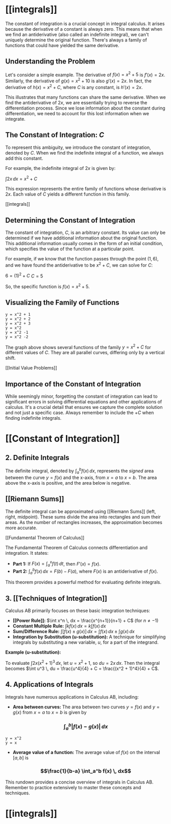 # [[integrals]]

The constant of integration is a crucial concept in integral calculus.  It arises because the derivative of a constant is always zero.  This means that when we find an antiderivative (also called an indefinite integral), we can't uniquely determine the original function.  There's always a family of functions that could have yielded the same derivative.

## Understanding the Problem

Let's consider a simple example.  The derivative of $f(x) = x^2 + 5$ is $f'(x) = 2x$.  Similarly, the derivative of $g(x) = x^2 + 10$ is also $g'(x) = 2x$.  In fact, the derivative of $h(x) = x^2 + C$, where $C$ is any constant, is $h'(x) = 2x$.

This illustrates that many functions can share the same derivative.  When we find the antiderivative of $2x$, we are essentially trying to reverse the differentiation process.  Since we lose information about the constant during differentiation, we need to account for this lost information when we integrate.

## The Constant of Integration: $C$

To represent this ambiguity, we introduce the constant of integration, denoted by $C$.  When we find the indefinite integral of a function, we always add this constant.

For example, the indefinite integral of $2x$ is given by:

$\int 2x \, dx = x^2 + C$

This expression represents the entire family of functions whose derivative is $2x$.  Each value of $C$ yields a different function in this family.

[[integrals]]

## Determining the Constant of Integration

The constant of integration, $C$, is an arbitrary constant.  Its value can only be determined if we have additional information about the original function. This additional information usually comes in the form of an initial condition, which specifies the value of the function at a particular point.

For example, if we know that the function passes through the point $(1, 6)$, and we have found the antiderivative to be $x^2 + C$, we can solve for $C$:

$6 = (1)^2 + C$
$C = 5$

So, the specific function is $f(x) = x^2 + 5$.


## Visualizing the Family of Functions

```desmos-graph
y = x^2 + 1
y = x^2 + 2
y = x^2 + 3
y = x^2
y = x^2 -1
y = x^2 -2
```

The graph above shows several functions of the family $y = x^2 + C$ for different values of $C$.  They are all parallel curves, differing only by a vertical shift.


[[Initial Value Problems]]

## Importance of the Constant of Integration

While seemingly minor, forgetting the constant of integration can lead to significant errors in solving differential equations and other applications of calculus.  It's a crucial detail that ensures we capture the complete solution and not just a specific case.  Always remember to include the $+C$ when finding indefinite integrals.




# [[Constant of Integration]]
## 2. Definite Integrals

The definite integral, denoted by $\int_a^b f(x) \, dx$, represents the *signed* area between the curve $y = f(x)$ and the x-axis, from $x = a$ to $x = b$.  The area above the x-axis is positive, and the area below is negative.

## [[Riemann Sums]]

The definite integral can be approximated using [[Riemann Sums]] (left, right, midpoint).  These sums divide the area into rectangles and sum their areas.  As the number of rectangles increases, the approximation becomes more accurate.

[[Fundamental Theorem of Calculus]]

The Fundamental Theorem of Calculus connects differentiation and integration.  It states:

* **Part 1:** If $F(x) = \int_a^x f(t) \, dt$, then $F'(x) = f(x)$.
* **Part 2:** $\int_a^b f(x) \, dx = F(b) - F(a)$, where $F(x)$ is an antiderivative of $f(x)$.

This theorem provides a powerful method for evaluating definite integrals.


## 3. [[Techniques of Integration]] 
Calculus AB primarily focuses on these basic integration techniques:

* **[[Power Rule]]:** $\int x^n \, dx = \frac{x^{n+1}}{n+1} + C$  (for $n \neq -1$)
* **Constant Multiple Rule:** $\int kf(x) \, dx = k \int f(x) \, dx$
* **Sum/Difference Rule:** $\int [f(x) \pm g(x)] \, dx = \int f(x) \, dx \pm \int g(x) \, dx$
* **Integration by Substitution (u-substitution):** A technique for simplifying integrals by substituting a new variable, $u$, for a part of the integrand.


**Example (u-substitution):**

To evaluate $\int 2x(x^2 + 1)^3 \, dx$, let $u = x^2 + 1$, so $du = 2x \, dx$.  Then the integral becomes $\int u^3 \, du = \frac{u^4}{4} + C = \frac{(x^2 + 1)^4}{4} + C$.


## 4. Applications of Integrals

Integrals have numerous applications in Calculus AB, including:

* **Area between curves:**  The area between two curves $y = f(x)$ and $y = g(x)$ from $x = a$ to $x = b$ is given by 
### $$\int_a^b |f(x) - g(x)| \, dx$$

```desmos-graph
y = x^2
y = x
```

* **Average value of a function:** The average value of $f(x)$ on the interval $[a, b]$ is 
### $$\frac{1}{b-a} \int_a^b f(x) \, dx$$
This rundown provides a concise overview of integrals in Calculus AB.  Remember to practice extensively to master these concepts and techniques.

# [[integrals]]